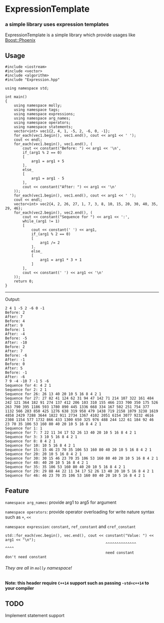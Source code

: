 # ExpressionTemplate

### a simple library uses expression templates

ExpressionTemplate is a simple library which provide usages like [Boost::Phoenix](http://www.boost.org/doc/libs/1_65_0/doc/html/phoenix.html)

## Usage
    #include <iostream>
    #include <vector>
    #include <algorithm>
    #include "Expression.hpp"
    
    using namespace std;
    
    int main()
    {
        using namespace molly;
        using namespace tags;
        using namespace expressions;
        using namespace arg_names;
        using namespace operators;
        using namespace statements;
        vector<int> vec1{2, 4, 1, -5, 2, -6, 0, -1};
        for_each(vec1.begin(), vec1.end(), cout << arg1 << ' ');
        cout << endl;
        for_each(vec1.begin(), vec1.end(), (
            cout << constant("Before: ") << arg1 << '\n',
            if_(arg1 % 2 == 0)
            [
                arg1 = arg1 + 5
            ].
            else_
            [
                arg1 = arg1 - 5
            ],
            cout << constant("After: ") << arg1 << '\n'
        ));
        for_each(vec1.begin(), vec1.end(), cout << arg1 << ' ');
        cout << endl;
        vector<int> vec2{4, 2, 26, 27, 1, 7, 3, 8, 10, 15, 20, 30, 40, 35, 29, 46};
        for_each(vec2.begin(), vec2.end(), (
            cout << constant("Sequence for ") << arg1 << ':',
            while_(arg1 != 1)
            [
                cout << constant(' ') << arg1,
                if_(arg1 % 2 == 0)
                [
                    arg1 /= 2
                ].
                else_
                [
                    arg1 = arg1 * 3 + 1
                ]
            ],
            cout << constant(' ') << arg1 << '\n'
        ));
        return 0;
    }


------------------
Output:

    2 4 1 -5 2 -6 0 -1 
    Before: 2
    After: 7
    Before: 4
    After: 9
    Before: 1
    After: -4
    Before: -5
    After: -10
    Before: 2
    After: 7
    Before: -6
    After: -1
    Before: 0
    After: 5
    Before: -1
    After: -6
    7 9 -4 -10 7 -1 5 -6 
    Sequence for 4: 4 2 1
    Sequence for 2: 2 1
    Sequence for 26: 26 13 40 20 10 5 16 8 4 2 1
    Sequence for 27: 27 82 41 124 62 31 94 47 142 71 214 107 322 161 484 242 121 364 182 91 274 137 412 206 103 310 155 466 233 700 350 175 526 263 790 395 1186 593 1780 890 445 1336 668 334 167 502 251 754 377 1132 566 283 850 425 1276 638 319 958 479 1438 719 2158 1079 3238 1619 4858 2429 7288 3644 1822 911 2734 1367 4102 2051 6154 3077 9232 4616 2308 1154 577 1732 866 433 1300 650 325 976 488 244 122 61 184 92 46 23 70 35 106 53 160 80 40 20 10 5 16 8 4 2 1
    Sequence for 1: 1
    Sequence for 7: 7 22 11 34 17 52 26 13 40 20 10 5 16 8 4 2 1
    Sequence for 3: 3 10 5 16 8 4 2 1
    Sequence for 8: 8 4 2 1
    Sequence for 10: 10 5 16 8 4 2 1
    Sequence for 15: 15 46 23 70 35 106 53 160 80 40 20 10 5 16 8 4 2 1
    Sequence for 20: 20 10 5 16 8 4 2 1
    Sequence for 30: 30 15 46 23 70 35 106 53 160 80 40 20 10 5 16 8 4 2 1
    Sequence for 40: 40 20 10 5 16 8 4 2 1
    Sequence for 35: 35 106 53 160 80 40 20 10 5 16 8 4 2 1
    Sequence for 29: 29 88 44 22 11 34 17 52 26 13 40 20 10 5 16 8 4 2 1
    Sequence for 46: 46 23 70 35 106 53 160 80 40 20 10 5 16 8 4 2 1
    
## Feature
`namespace arg_names`: provide arg1 to arg5 for argument

`namespace operators`: provide operator overloading for write nature syntax such as `+`, `<<`

`namespace expression`: `constant`, `ref_constant` and `cref_constant`

    std::for_each(vec.begin(), vec.end(), cout << constant("Value: ") << arg1 << "\n");
                                                  ^^^^^^^^^^^^^^                 ^^^^
                                                  need constant                  don't need constant
###### They are all in `molly` namespace!

#### Note: this header require `C++14` support such as passing `-std=c++14` to your compiler

## TODO
Implement statement support
